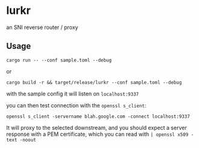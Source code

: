 # lurkr
an SNI reverse router / proxy

## Usage

`cargo run -- --conf sample.toml --debug`

or

`cargo build -r && target/release/lurkr --conf sample.toml --debug`

with the sample config it will listen on `localhost:9337`

you can then test connection with the `openssl s_client`:

`openssl s_client -servername blah.google.com -connect localhost:9337`

It will proxy to the selected downstream, and you should expect a server response with a PEM certificate, which you can read with `| openssl x509 -text -noout`